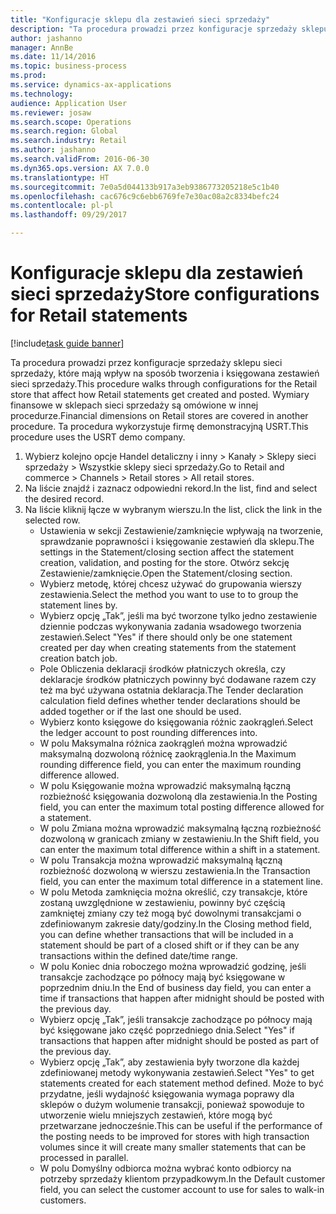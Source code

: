 ```yaml
--- 
title: "Konfiguracje sklepu dla zestawień sieci sprzedaży"
description: "Ta procedura prowadzi przez konfiguracje sprzedaży sklepu sieci sprzedaży, które mają wpływ na sposób tworzenia i księgowana zestawień sieci sprzedaży."
author: jashanno
manager: AnnBe
ms.date: 11/14/2016
ms.topic: business-process
ms.prod: 
ms.service: dynamics-ax-applications
ms.technology: 
audience: Application User
ms.reviewer: josaw
ms.search.scope: Operations
ms.search.region: Global
ms.search.industry: Retail
ms.author: jashanno
ms.search.validFrom: 2016-06-30
ms.dyn365.ops.version: AX 7.0.0
ms.translationtype: HT
ms.sourcegitcommit: 7e0a5d044133b917a3eb9386773205218e5c1b40
ms.openlocfilehash: cac676c9c6ebb6769fe7e30ac08a2c8334befc24
ms.contentlocale: pl-pl
ms.lasthandoff: 09/29/2017

---
```

# <a name="store-configurations-for-retail-statements"></a><span data-ttu-id="4fe27-103">Konfiguracje sklepu dla zestawień sieci sprzedaży</span><span class="sxs-lookup"><span data-stu-id="4fe27-103">Store configurations for Retail statements</span></span>

[!include[task guide banner](../includes/task-guide-banner.md)]

<span data-ttu-id="4fe27-104">Ta procedura prowadzi przez konfiguracje sprzedaży sklepu sieci sprzedaży, które mają wpływ na sposób tworzenia i księgowana zestawień sieci sprzedaży.</span><span class="sxs-lookup"><span data-stu-id="4fe27-104">This procedure walks through configurations for the Retail store that affect how Retail statements get created and posted.</span></span> <span data-ttu-id="4fe27-105">Wymiary finansowe w sklepach sieci sprzedaży są omówione w innej procedurze.</span><span class="sxs-lookup"><span data-stu-id="4fe27-105">Financial dimensions on Retail stores are covered in another procedure.</span></span> <span data-ttu-id="4fe27-106">Ta procedura wykorzystuje firmę demonstracyjną USRT.</span><span class="sxs-lookup"><span data-stu-id="4fe27-106">This procedure uses the USRT demo company.</span></span>

1. <span data-ttu-id="4fe27-107">Wybierz kolejno opcje Handel detaliczny i inny > Kanały > Sklepy sieci sprzedaży > Wszystkie sklepy sieci sprzedaży.</span><span class="sxs-lookup"><span data-stu-id="4fe27-107">Go to Retail and commerce > Channels > Retail stores > All retail stores.</span></span>
2. <span data-ttu-id="4fe27-108">Na liście znajdź i zaznacz odpowiedni rekord.</span><span class="sxs-lookup"><span data-stu-id="4fe27-108">In the list, find and select the desired record.</span></span>
3. <span data-ttu-id="4fe27-109">Na liście kliknij łącze w wybranym wierszu.</span><span class="sxs-lookup"><span data-stu-id="4fe27-109">In the list, click the link in the selected row.</span></span>
    * <span data-ttu-id="4fe27-110">Ustawienia w sekcji Zestawienie/zamknięcie wpływają na tworzenie, sprawdzanie poprawności i księgowanie zestawień dla sklepu.</span><span class="sxs-lookup"><span data-stu-id="4fe27-110">The settings in the Statement/closing section affect the statement creation, validation, and posting for the store.</span></span>  <span data-ttu-id="4fe27-111">Otwórz sekcję Zestawienie/zamknięcie.</span><span class="sxs-lookup"><span data-stu-id="4fe27-111">Open the Statement/closing section.</span></span>  
    * <span data-ttu-id="4fe27-112">Wybierz metodę, której chcesz używać do grupowania wierszy zestawienia.</span><span class="sxs-lookup"><span data-stu-id="4fe27-112">Select the method you want to use to to group the statement lines by.</span></span>  
    * <span data-ttu-id="4fe27-113">Wybierz opcję „Tak”, jeśli ma być tworzone tylko jedno zestawienie dziennie podczas wykonywania zadania wsadowego tworzenia zestawień.</span><span class="sxs-lookup"><span data-stu-id="4fe27-113">Select "Yes" if there should only be one statement created per day when creating statements from the statement creation batch job.</span></span>  
    * <span data-ttu-id="4fe27-114">Pole Obliczenia deklaracji środków płatniczych określa, czy deklaracje środków płatniczych powinny być dodawane razem czy też ma być używana ostatnia deklaracja.</span><span class="sxs-lookup"><span data-stu-id="4fe27-114">The Tender declaration calculation field defines whether tender declarations should be added together or if the last one should be used.</span></span>  
    * <span data-ttu-id="4fe27-115">Wybierz konto księgowe do księgowania różnic zaokrągleń.</span><span class="sxs-lookup"><span data-stu-id="4fe27-115">Select the ledger account to post rounding differences into.</span></span>  
    * <span data-ttu-id="4fe27-116">W polu Maksymalna różnica zaokrągleń można wprowadzić maksymalną dozwoloną różnicę zaokrąglenia.</span><span class="sxs-lookup"><span data-stu-id="4fe27-116">In the Maximum rounding difference field, you can enter the maximum rounding difference allowed.</span></span>  
    * <span data-ttu-id="4fe27-117">W polu Księgowanie można wprowadzić maksymalną łączną rozbieżność księgowania dozwoloną dla zestawienia.</span><span class="sxs-lookup"><span data-stu-id="4fe27-117">In the Posting field, you can enter the maximum total posting difference allowed for a statement.</span></span>  
    * <span data-ttu-id="4fe27-118">W polu Zmiana można wprowadzić maksymalną łączną rozbieżność dozwoloną w granicach zmiany w zestawieniu.</span><span class="sxs-lookup"><span data-stu-id="4fe27-118">In the Shift field, you can enter the maximum total difference within a shift in a statement.</span></span>  
    * <span data-ttu-id="4fe27-119">W polu Transakcja można wprowadzić maksymalną łączną rozbieżność dozwoloną w wierszu zestawienia.</span><span class="sxs-lookup"><span data-stu-id="4fe27-119">In the Transaction field, you can enter the maximum total difference in a statement line.</span></span>  
    * <span data-ttu-id="4fe27-120">W polu Metoda zamknięcia można określić, czy transakcje, które zostaną uwzględnione w zestawieniu, powinny być częścią zamkniętej zmiany czy też mogą być dowolnymi transakcjami o zdefiniowanym zakresie daty/godziny.</span><span class="sxs-lookup"><span data-stu-id="4fe27-120">In the Closing method field, you can define whether transactions that will be included in a statement should be part of a closed shift or if they can be any transactions within the defined date/time range.</span></span>  
    * <span data-ttu-id="4fe27-121">W polu Koniec dnia roboczego można wprowadzić godzinę, jeśli transakcje zachodzące po północy mają być księgowane w poprzednim dniu.</span><span class="sxs-lookup"><span data-stu-id="4fe27-121">In the End of business day field, you can enter a time if transactions that happen after midnight should be posted with the previous day.</span></span>  
    * <span data-ttu-id="4fe27-122">Wybierz opcję „Tak”, jeśli transakcje zachodzące po północy mają być księgowane jako część poprzedniego dnia.</span><span class="sxs-lookup"><span data-stu-id="4fe27-122">Select "Yes" if transactions that happen after midnight should be posted as part of the previous day.</span></span>  
    * <span data-ttu-id="4fe27-123">Wybierz opcję „Tak”, aby zestawienia były tworzone dla każdej zdefiniowanej metody wykonywania zestawień.</span><span class="sxs-lookup"><span data-stu-id="4fe27-123">Select "Yes" to get statements created for each statement method defined.</span></span> <span data-ttu-id="4fe27-124">Może to być przydatne, jeśli wydajność księgowania wymaga poprawy dla sklepów o dużym wolumenie transakcji, ponieważ spowoduje to utworzenie wielu mniejszych zestawień, które mogą być przetwarzane jednocześnie.</span><span class="sxs-lookup"><span data-stu-id="4fe27-124">This can be useful if the performance of the posting needs to be improved for stores with high transaction volumes since it will create many smaller statements that can be processed in parallel.</span></span>  
    * <span data-ttu-id="4fe27-125">W polu Domyślny odbiorca można wybrać konto odbiorcy na potrzeby sprzedaży klientom przypadkowym.</span><span class="sxs-lookup"><span data-stu-id="4fe27-125">In the Default customer field, you can select the customer account to use for sales to walk-in customers.</span></span>  


